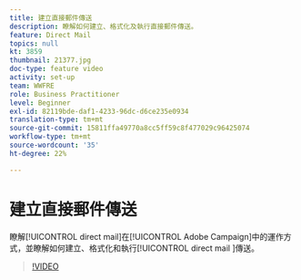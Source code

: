 ```yaml
---
title: 建立直接郵件傳送
description: 瞭解如何建立、格式化及執行直接郵件傳送。
feature: Direct Mail
topics: null
kt: 3859
thumbnail: 21377.jpg
doc-type: feature video
activity: set-up
team: WWFRE
role: Business Practitioner
level: Beginner
exl-id: 82119bde-daf1-4233-96dc-d6ce235e0934
translation-type: tm+mt
source-git-commit: 15811ffa49770a8cc5ff59c8f477029c96425074
workflow-type: tm+mt
source-wordcount: '35'
ht-degree: 22%

---
```


# 建立直接郵件傳送

瞭解[!UICONTROL direct mail]在[!UICONTROL Adobe Campaign]中的運作方式，並瞭解如何建立、格式化和執行[!UICONTROL direct mail ]傳送。

>[!VIDEO](https://video.tv.adobe.com/v/21377?quality=12)
